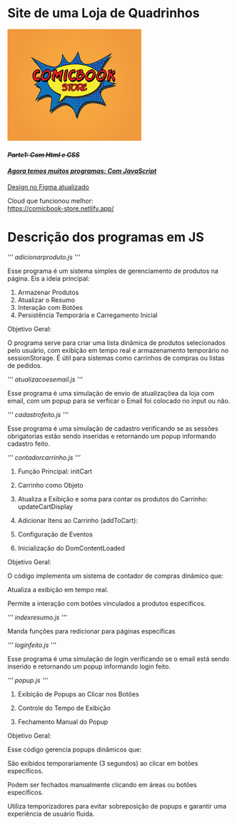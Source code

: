 # Site de uma Loja de Quadrinhos

<img width="300px" height="250px" src="assets/logo.jpg"/>

<s>

#### **_Parte1: Com Html e CSS_**

</s>

<u>

#### **_Agora temos muitos programas: Com JavaScript_**

[Design no Figma atualizado](https://www.figma.com/design/OKRCQhZmaMFCgiEUzqGZlQ/ProjetoWeb2_Design?node-id=0-1&node-type=canvas&t=TKM1ahAVRj4GyLsj-0)

</u>

Cloud que funcionou melhor:<br>
<u>
https://comicbook-store.netlify.app/
</u>

# Descrição dos programas em JS

*'''
adicionarproduto.js
'''*

Esse programa é um sistema simples de gerenciamento de produtos na página. Eis a ideia principal:

1. Armazenar Produtos
2. Atualizar o Resumo
3. Interação com Botões
4. Persistência Temporária e Carregamento Inicial

Objetivo Geral:

O programa serve para criar uma lista dinâmica de produtos selecionados pelo usuário, com exibição em tempo real e armazenamento temporário no sessionStorage. É útil para sistemas como carrinhos de compras ou listas de pedidos.

*'''
atualizacoesemail.js
'''*

Esse programa é uma simulação de envio de atualizaçõea da loja com email, com um popup para se verficar o Email foi colocado no input
ou não.

*'''
cadastrofeito.js
'''*

Esse programa é uma simulação de cadastro verificando se as sessões obrigatorias estão sendo inseridas e retornando um popup informando cadastro feito.

*'''
contadorcarrinho.js
'''*


1. Função Principal: initCart

2. Carrinho como Objeto

3. Atualiza a Exibição e soma para contar os produtos do Carrinho: updateCartDisplay

4. Adicionar Itens ao Carrinho (addToCart):

5. Configuração de Eventos

6. Inicialização do DomContentLoaded

Objetivo Geral:

O código implementa um sistema de contador de compras dinâmico que:

Atualiza a exibição em tempo real.

Permite a interação com botões vinculados a produtos específicos.


*'''
indexresumo.js
'''*

Manda funções para redicionar para páginas específicas

*'''
loginfeito.js
'''*

Esse programa é uma simulação de login verificando se o email está sendo inserido e retornando um popup informando login feito.

*'''
popup.js
'''*

1. Exibição de Popups ao Clicar nos Botões

2. Controle do Tempo de Exibição

3. Fechamento Manual do Popup

Objetivo Geral:

Esse código gerencia popups dinâmicos que:

São exibidos temporariamente (3 segundos) ao clicar em botões específicos.

Podem ser fechados manualmente clicando em áreas ou botões específicos.

Utiliza temporizadores para evitar sobreposição de popups e garantir uma experiência de usuário fluida.






